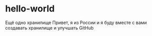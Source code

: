 # hello-world
Ещё одно хранилище
Привет, я из России и я буду вместе с вами создавать хранилище и улучшать GitHub
